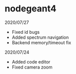 ﻿# nodegeant4

2020/07/27
- Fixed id bugs
- Added spectrum navigation
- Backend memory/timeout fix

2020/07/24
- Added code editor
- Fixed camera zoom

